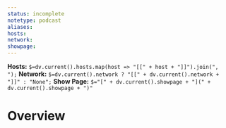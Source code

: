 ```yaml
---
status: incomplete
notetype: podcast
aliases:
hosts:
network: 
showpage: 
---
```

**Hosts:** `$=dv.current().hosts.map(host => "[[" + host + "]]").join(", ");`
**Network:** `$=dv.current().network ? "[[" + dv.current().network + "]]" : "None";`
**Show Page:** `$="[" + dv.current().showpage + "](" + dv.current().showpage + ")"`

# Overview
